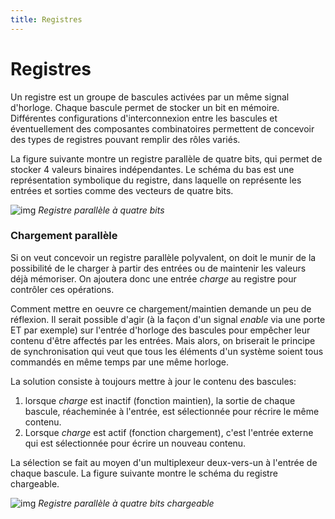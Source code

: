 ```yaml
---
title: Registres
---
```


# Registres

Un registre est un groupe de bascules activées par un même signal
d'horloge. Chaque bascule permet de stocker un bit en
mémoire. Différentes configurations d'interconnexion entre les
bascules et éventuellement des composantes combinatoires permettent de
concevoir des types de registres pouvant remplir des rôles variés.

La figure suivante montre un registre parallèle de quatre bits,
qui permet de stocker 4 valeurs binaires indépendantes. Le schéma du
bas est une représentation symbolique du registre, dans laquelle on
représente les entrées et sorties comme des vecteurs de quatre bits.

![img]({{site.baseurl}}/img/regist_4.svg "Registre parallèle à quatre bits")
*Registre parallèle à quatre bits*

### Chargement parallèle

Si on veut concevoir un registre parallèle polyvalent, on doit le
munir de la possibilité de le charger à partir des entrées ou de
maintenir les valeurs déjà mémoriser. On ajoutera donc une entrée
*charge* au registre pour contrôler ces opérations.

Comment mettre en oeuvre ce chargement/maintien demande un peu de
réflexion. Il serait possible d'agir (à la façon d'un signal *enable*
via une porte ET par exemple) sur l'entrée d'horloge des bascules
pour empêcher leur contenu d'être affectés par les entrées. Mais
alors, on briserait le principe de synchronisation qui veut que tous
les éléments d'un système soient tous commandés en même temps par une
même horloge.

La solution consiste à toujours mettre à jour le contenu des bascules: 

1.  lorsque *charge* est inactif (fonction maintien), la sortie de
    chaque bascule, réacheminée à l'entrée, est sélectionnée pour
    récrire le même contenu.
2.  Lorsque *charge* est actif (fonction chargement), c'est l'entrée
    externe qui est sélectionnée pour écrire un nouveau contenu.

La sélection se fait au moyen d'un multiplexeur deux-vers-un à
l'entrée de chaque bascule. La figure suivante montre le schéma
du registre chargeable.

![img]({{site.baseurl}}/img/reg_4_paral.svg "Registre parallèle à quatre bits chargeable")
*Registre parallèle à quatre bits chargeable*
